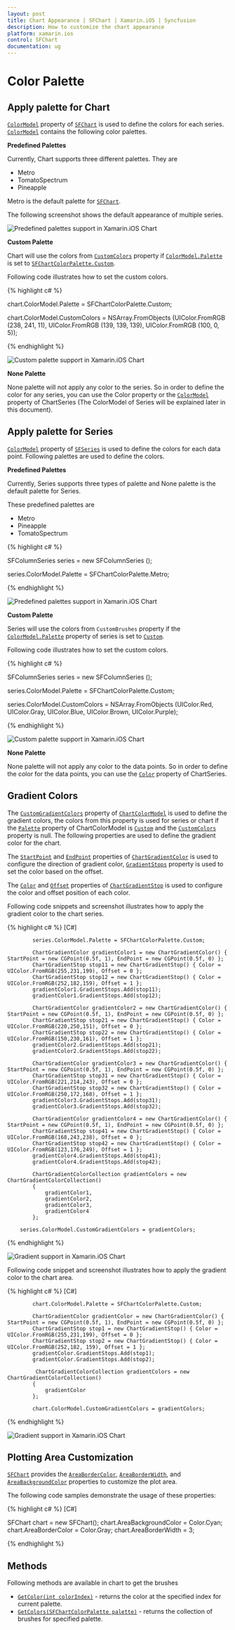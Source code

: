 ```yaml
---
layout: post
title: Chart Appearance | SFChart | Xamarin.iOS | Syncfusion
description: How to customize the chart appearance
platform: xamarin.ios
control: SFChart
documentation: ug
---
```


# Color Palette

## Apply palette for Chart

[`ColorModel`](https://help.syncfusion.com/cr/xamarin-ios/Syncfusion.SfChart.iOS.ChartBase.html#Syncfusion_SfChart_iOS_ChartBase_ColorModel) property of [`SFChart`](https://help.syncfusion.com/cr/xamarin-ios/Syncfusion.SfChart.iOS.SFChart.html) is used to define the colors for each series. [`ColorModel`](https://help.syncfusion.com/cr/xamarin-ios/Syncfusion.SfChart.iOS.ChartBase.html#Syncfusion_SfChart_iOS_ChartBase_ColorModel) contains the following color palettes.

**Predefined Palettes**

Currently, Chart supports three different palettes. They are 

* Metro
* TomatoSpectrum
* Pineapple

Metro is the default palette for [`SFChart`](https://help.syncfusion.com/cr/xamarin-ios/Syncfusion.SfChart.iOS.SFChart.html). 

The following screenshot shows the default appearance of multiple series.

![Predefined palettes support in Xamarin.iOS Chart](appearance_images/appearance_img1.png)

**Custom Palette**

Chart will use the colors from [`CustomColors`](https://help.syncfusion.com/cr/xamarin-ios/Syncfusion.SfChart.iOS.SFChartColorModel.html#Syncfusion_SfChart_iOS_SFChartColorModel_CustomColors) property if [`ColorModel.Palette`](https://help.syncfusion.com/cr/xamarin-ios/Syncfusion.SfChart.iOS.SFChartColorModel.html#Syncfusion_SfChart_iOS_SFChartColorModel_Palette) is set to [`SFChartColorPalette.Custom`](https://help.syncfusion.com/cr/xamarin-ios/Syncfusion.SfChart.iOS.SFChartColorPalette.html).

Following code illustrates how to set the custom colors.

{% highlight c# %}

chart.ColorModel.Palette          = SFChartColorPalette.Custom;

chart.ColorModel.CustomColors     = NSArray.FromObjects 
                                    (UIColor.FromRGB (238, 241, 11),
                                    UIColor.FromRGB (139, 139, 139),
                                    UIColor.FromRGB (100, 0, 5)); 


{% endhighlight %}

![Custom palette support in Xamarin.iOS Chart](appearance_images/appearance_img2.png)

**None Palette**

None palette will not apply any color to the series. So in order to define the color for any series, you can use the Color property or the [`ColorModel`](https://help.syncfusion.com/cr/xamarin-ios/Syncfusion.SfChart.iOS.ChartBase.html#Syncfusion_SfChart_iOS_ChartBase_ColorModel) property of ChartSeries (The ColorModel of Series will be explained later in this document).

## Apply palette for Series

[`ColorModel`](https://help.syncfusion.com/cr/xamarin-ios/Syncfusion.SfChart.iOS.SFSeries.html#Syncfusion_SfChart_iOS_SFSeries_ColorModel) property of [`SFSeries`](https://help.syncfusion.com/cr/xamarin-ios/Syncfusion.SfChart.iOS.SFSeries.html) is used to define the colors for each data point. Following palettes are used to define the colors.

**Predefined Palettes**

Currently, Series supports three types of palette and None palette is the default palette for Series.
 
These predefined palettes are

* Metro
* Pineapple
* TomatoSpectrum

{% highlight c# %}

SFColumnSeries series       = new SFColumnSeries ();

series.ColorModel.Palette   = SFChartColorPalette.Metro; 

{% endhighlight %}

![Predefined palettes support in Xamarin.iOS Chart](appearance_images/appearance_img3.png)

**Custom Palette**

Series will use the colors from `CustomBrushes` property if the [`ColorModel.Palette`](https://help.syncfusion.com/cr/xamarin-ios/Syncfusion.SfChart.iOS.SFChartColorModel.html#Syncfusion_SfChart_iOS_SFChartColorModel_Palette) property of series is set to [`Custom`](https://help.syncfusion.com/cr/xamarin-ios/Syncfusion.SfChart.iOS.SFChartColorPalette.html).

Following code illustrates how to set the custom colors.


{% highlight c# %}

SFColumnSeries series           = new SFColumnSeries ();

series.ColorModel.Palette       = SFChartColorPalette.Custom;

series.ColorModel.CustomColors  = NSArray.FromObjects 
                                    (UIColor.Red, 
                                    UIColor.Gray,
                                    UIColor.Blue, 
                                    UIColor.Brown, 
                                    UIColor.Purple); 


{% endhighlight %}


![Custom palette support in Xamarin.iOS Chart](appearance_images/appearance_img4.png)

**None Palette**

None palette will not apply any color to the data points. So in order to define the color for the data points, you can use the [`Color`](https://help.syncfusion.com/cr/xamarin-ios/Syncfusion.SfChart.iOS.SFSeries.html#Syncfusion_SfChart_iOS_SFSeries_Color) property of ChartSeries.

## Gradient Colors

The [`CustomGradientColors`](https://help.syncfusion.com/cr/xamarin-ios/Syncfusion.SfChart.iOS.SFChartColorModel.html#Syncfusion_SfChart_iOS_SFChartColorModel_CustomGradientColors) property of [`ChartColorModel`](https://help.syncfusion.com/cr/xamarin-ios/Syncfusion.SfChart.iOS.SFChartColorModel.html) is used to define the gradient colors, the colors from this property is used for series or chart if the [`Palette`](https://help.syncfusion.com/cr/xamarin-ios/Syncfusion.SfChart.iOS.SFChartColorModel.html#Syncfusion_SfChart_iOS_SFChartColorModel_Palette) property of ChartColorModel is [`Custom`](https://help.syncfusion.com/cr/xamarin-ios/Syncfusion.SfChart.iOS.SFChartColorPalette.html) and the [`CustomColors`](https://help.syncfusion.com/cr/xamarin-ios/Syncfusion.SfChart.iOS.SFChartColorModel.html#Syncfusion_SfChart_iOS_SFChartColorModel_CustomColors) property is null. The following properties are used to define the gradient color for the chart.

The [`StartPoint`](https://help.syncfusion.com/cr/xamarin-ios/Syncfusion.SfChart.iOS.ChartGradientColor.html#Syncfusion_SfChart_iOS_ChartGradientColor_StartPoint) and [`EndPoint`](https://help.syncfusion.com/cr/xamarin-ios/Syncfusion.SfChart.iOS.ChartGradientColor.html#Syncfusion_SfChart_iOS_ChartGradientColor_EndPoint)  properties of [`ChartGradientColor`](https://help.syncfusion.com/cr/xamarin-ios/Syncfusion.SfChart.iOS.ChartGradientColor.html) is used to configure the direction of gradient color, [`GradientStops`](https://help.syncfusion.com/cr/xamarin-ios/Syncfusion.SfChart.iOS.ChartGradientColor.html#Syncfusion_SfChart_iOS_ChartGradientColor_GradientStops)  property is used to set the color based on the offset.

The [`Color`](https://help.syncfusion.com/cr/xamarin-ios/Syncfusion.SfChart.iOS.ChartGradientStop.html#Syncfusion_SfChart_iOS_ChartGradientStop_Color) and [`Offset`](https://help.syncfusion.com/cr/xamarin-ios/Syncfusion.SfChart.iOS.ChartGradientStop.html#Syncfusion_SfChart_iOS_ChartGradientStop_Offset) properties of [`ChartGradientStop`](https://help.syncfusion.com/cr/xamarin-ios/Syncfusion.SfChart.iOS.ChartGradientStop.html) is used to configure the color and offset position of each color. 

Following code snippets and screenshot illustrates how to apply the gradient color to the chart series.

{% highlight c# %} 
[C#]

            series.ColorModel.Palette = SFChartColorPalette.Custom;

            ChartGradientColor gradientColor1 = new ChartGradientColor() { StartPoint = new CGPoint(0.5f, 1), EndPoint = new CGPoint(0.5f, 0) };
            ChartGradientStop stop11 = new ChartGradientStop() { Color = UIColor.FromRGB(255,231,199), Offset = 0 };
            ChartGradientStop stop12 = new ChartGradientStop() { Color = UIColor.FromRGB(252,182,159), Offset = 1 };
            gradientColor1.GradientStops.Add(stop11);
            gradientColor1.GradientStops.Add(stop12);

            ChartGradientColor gradientColor2 = new ChartGradientColor() { StartPoint = new CGPoint(0.5f, 1), EndPoint = new CGPoint(0.5f, 0) };
            ChartGradientStop stop21 = new ChartGradientStop() { Color = UIColor.FromRGB(220,250,151), Offset = 0 };
            ChartGradientStop stop22 = new ChartGradientStop() { Color = UIColor.FromRGB(150,230,161), Offset = 1 };
            gradientColor2.GradientStops.Add(stop21);
            gradientColor2.GradientStops.Add(stop22);

            ChartGradientColor gradientColor3 = new ChartGradientColor() { StartPoint = new CGPoint(0.5f, 1), EndPoint = new CGPoint(0.5f, 0) };
            ChartGradientStop stop31 = new ChartGradientStop() { Color = UIColor.FromRGB(221,214,243), Offset = 0 };
            ChartGradientStop stop32 = new ChartGradientStop() { Color = UIColor.FromRGB(250,172,168), Offset = 1 };
            gradientColor3.GradientStops.Add(stop31);
            gradientColor3.GradientStops.Add(stop32);

            ChartGradientColor gradientColor4 = new ChartGradientColor() { StartPoint = new CGPoint(0.5f, 1), EndPoint = new CGPoint(0.5f, 0) };
            ChartGradientStop stop41 = new ChartGradientStop() { Color = UIColor.FromRGB(168,243,238), Offset = 0 };
            ChartGradientStop stop42 = new ChartGradientStop() { Color = UIColor.FromRGB(123,176,249), Offset = 1 };
            gradientColor4.GradientStops.Add(stop41);
            gradientColor4.GradientStops.Add(stop42);

            ChartGradientColorCollection gradientColors = new ChartGradientColorCollection()
            {
                gradientColor1,
                gradientColor2,
                gradientColor3,
                gradientColor4
            };

        series.ColorModel.CustomGradientColors = gradientColors;

{% endhighlight %}

![Gradient support in Xamarin.iOS Chart](appearance_images/gradient_series.png)

Following code snippet and screenshot illustrates how to apply the gradient color to the chart area.

{% highlight c# %} 
[C#]

            chart.ColorModel.Palette = SFChartColorPalette.Custom;

            ChartGradientColor gradientColor = new ChartGradientColor() { StartPoint = new CGPoint(0.5f, 1), EndPoint = new CGPoint(0.5f, 0) };
            ChartGradientStop stop1 = new ChartGradientStop() { Color = UIColor.FromRGB(255,231,199), Offset = 0 };
            ChartGradientStop stop2 = new ChartGradientStop() { Color = UIColor.FromRGB(252,182, 159), Offset = 1 };
            gradientColor.GradientStops.Add(stop1);
            gradientColor.GradientStops.Add(stop2);

             ChartGradientColorCollection gradientColors = new ChartGradientColorCollection()
            {
                gradientColor
            };

            chart.ColorModel.CustomGradientColors = gradientColors;

{% endhighlight %}

![Gradient support in Xamarin.iOS Chart](appearance_images/gradient_chart.png)

## Plotting Area Customization

[`SFChart`](https://help.syncfusion.com/cr/xamarin-ios/Syncfusion.SfChart.iOS.SFChart.html) provides the [`AreaBorderColor`](https://help.syncfusion.com/cr/xamarin-ios/Syncfusion.SfChart.iOS.ChartBase.html#Syncfusion_SfChart_iOS_ChartBase_AreaBorderColor), [`AreaBorderWidth`](https://help.syncfusion.com/cr/xamarin-ios/Syncfusion.SfChart.iOS.ChartBase.html#Syncfusion_SfChart_iOS_ChartBase_AreaBorderWidth), and [`AreaBackgroundColor`](https://help.syncfusion.com/cr/xamarin-ios/Syncfusion.SfChart.iOS.ChartBase.html#Syncfusion_SfChart_iOS_ChartBase_AreaBackgroundColor) properties to customize the plot area.

The following code samples demonstrate the usage of these properties:

{% highlight c# %} 
[C#]

SFChart chart = new SFChart();
chart.AreaBackgroundColor = Color.Cyan;
chart.AreaBorderColor = Color.Gray;
chart.AreaBorderWidth = 3;

{% endhighlight %}

## Methods

Following methods are available in chart to get the brushes

* [`GetColor(int colorIndex)`](https://help.syncfusion.com/cr/xamarin-ios/Syncfusion.SfChart.iOS.SFChartColorModel.html#Syncfusion_SfChart_iOS_SFChartColorModel_GetColor_System_Int32_) - returns the color at the specified index for current palette.
* [`GetColors(SFChartColorPalette palette)`](https://help.syncfusion.com/cr/xamarin-ios/Syncfusion.SfChart.iOS.SFChartColorModel.html#Syncfusion_SfChart_iOS_SFChartColorModel_GetColors_Syncfusion_SfChart_iOS_SFChartColorPalette_) - returns the collection of brushes for specified palette.
